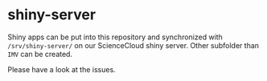 # shiny-server

Shiny apps can be put into this repository and synchronized with `/srv/shiny-server/` on our ScienceCloud shiny server.
Other subfolder than `IMV` can be created.

Please have a look at the issues.
